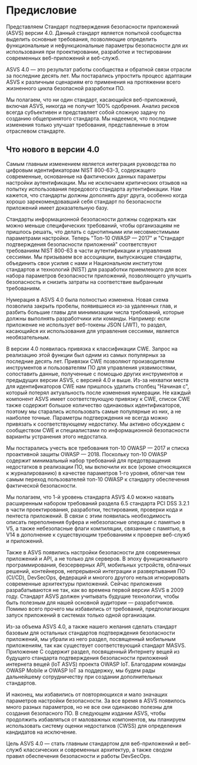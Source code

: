 # Предисловие

Представляем Стандарт подтверждения безопасности приложений (ASVS) версии 4.0. Данный стандарт является попыткой сообщества выделить основные требования, позволяющие определить функциональные и нефункциональные параметры безопасности для их использования при проектировании, разработке и тестировании современных веб-приложений и веб-служб.

ASVS 4.0 — это результат работы сообщества и обратной связи отрасли за последние десять лет. Мы постарались упростить процесс адаптации ASVS к различным сценариям его применения на протяжении всего жизненного цикла безопасной разработки ПО.

Мы полагаем, что ни один стандарт, касающийся веб-приложений, включая ASVS, никогда не получит 100% одобрения. Анализ рисков всегда субъективен и представляет собой сложную задачу по созданию общепринятого стандарта. Мы надеемся, что последние изменения только улучшат требования, представленные в этом отраслевом стандарте.

## Что нового в версии 4.0

Самым главным изменением является интеграция руководства по цифровым идентификаторам NIST 800-63-3, содержащего современные, основанные на фактических данных параметры настройки аутентификации. Мы не исключаем критических отзывов на попытку использования передового стандарта аутентификации. Нам кажется, что стандарты должны дополнять друг друга, особенно когда хорошо зарекомендовавший себя стандарт по безопасности приложений имеет доказательную базу.

Стандарты информационной безопасности должны содержать как можно меньше специфических требований, чтобы организациям не пришлось решать, что делать с однотипными или несовместимыми параметрами настройки. Теперь "Топ-10 OWASP — 2017" и "Стандарт подтверждения безопасности приложений" соответствуют требованиям NIST 800-63 в части аутентификации и управления сессиями. Мы призываем все ассоциации, выпускающие стандарты, объединить свои усилия с нами и Национальном институтом стандартов и технологий (NIST) для разработки приемлемого для всех набора параметров безопасности приложений, позволяющего улучшить безопасность и снизить затраты на соответствие выбранным требованиям.

Нумерация в ASVS 4.0 была полностью изменена. Новая схема позволила закрыть пробелы, появившиеся из-за удаленных глав, и разбить большие главы для минимизации числа требований, которые должны выполнять разработчики или команды. Например: если приложение не использует веб-токены JSON (JWT), то раздел, касающийся их использования для управления сессиями, является необязательным.

В версии 4.0 появилась привязка к классификации CWE. Запрос на реализацию этой функции был одним из самых популярных за последние десять лет. Привязки CWE позволяют производителям инструментов и пользователям ПО для управления уязвимостями, сопоставить данные, полученные с помощью других инструментов и предыдущих версии ASVS, с версией 4.0 и выше. Из-за нехватки места для идентификаторов CWE нам пришлось удалить столбец "Начиная с", который потерял актуальность  после изменения нумерации. Не каждый компонент ASVS имеет соответствующую привязку к CWE, список CWE также содержит большое количество одинаковых идентификаторов, поэтому мы старались использовать самые популярные из них, а не наиболее точные. Параметры подтверждения не всегда можно привязать к соответствующему недостатку. Мы активно обсуждаем с сообществом CWE и специалистами по информационной безопасности варианты устранения этого недостатка.

Мы постарались учесть все требования топ-10 OWASP — 2017 и списка проактивной защиты OWASP — 2018. Поскольку топ-10 OWASP содержит минимальный набор требований для предотвращения недостатков в реализации ПО, мы включили их все (кроме относящихся к журналированию) в качестве параметров 1-го уровня, облегчая тем самым переход пользователей топ-10 OWASP к стандарту обеспечения фактической безопасности.

Мы полагаем, что 1-й уровень стандарта ASVS 4.0 можно назвать расширенным набором требований раздела 6.5 стандарта PCI DSS 3.2.1 в части проектирования, разработки, тестирования, проверки кода и пентеста приложений. В связи с этим появилась необходимость описать переполнения буфера и небезопасные операции с памятью в V5, а также небезопасные флаги компиляции, связанные с памятью, в V14 в дополнение к существующим требованиям к проверке веб-служб и приложений.

Также в ASVS появились настройки безопасности для современных приложений и API, а не только для серверов. В эпоху функционального программирования, безсерверных API, мобильных устройств, облачных решений, контейнеров, непрерывной интеграции и развертывания ПО (CI/CD), DevSecOps, федераций и многого другого нельзя игнорировать современные архитектуры приложений. Сейчас приложения разрабатываются не так, как во времена первой версии ASVS в 2009 году. Стандарт ASVS должен учитывать будущие технологии, чтобы быть полезным для нашей основной аудитории — разработчиков. Помимо всего прочего мы избавились от требований, предполагающих запуск приложений в системах только одной организации.

Из-за объема ASVS 4.0, а также нашего желания сделать стандарт базовым для остальных стандартов подтверждения безопасности приложений, мы убрали из него раздел, посвященный мобильным приложениям, так как существует соответствующий стандарт MASVS. Приложение С содержит раздел, посвященный Интернету вещей из будущего стандарта подтверждения безопасности приложений интернета вещей (IoT ASVS) проекта OWASP IoT. Благодарим команды OWASP Mobile и OWASP IoT за поддержку, мы будем рады дальнейшему сотрудничеству при создании дополнительных стандартов.

И наконец, мы избавились от повторяющихся и мало значащих параметров настройки безопасности. За все время в ASVS появилось много разных параметров, но не все они одинаково полезны для создания безопасного ПО. В следующем издании ASVS, чтобы продолжить избавляться от маловажных компонентов, мы планируем использовать систему оценки недостатков (CWSS) для определения кандидатов на исключение.

Цель ASVS 4.0 — стать главным стандартом для веб-приложений и веб-служб классических и современных архитектур, а также сводом правил обеспечения безопасности и работы DevSecOps.
